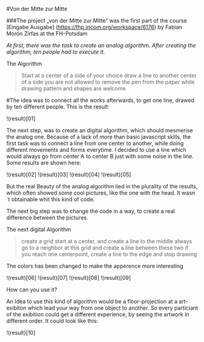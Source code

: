#Von der Mitte zur Mitte

###The project „von der Mitte zur Mitte“ was the first part of the course [Eingabe Ausgabe] (https://fhp.incom.org/workspace/6176) by Fabian Morón Zirfas at the FH-Potsdam

_At first, there was the task to create an analog algorithm. After creating the algorithm, ten people had to execute it._

The Algorithm

>Start at a center of a side of your choice
draw a line to another center of a side
you are not allowed to remove the pen from the paper while drawing
pattern and shapes are welcome

#The idea was to connect all the works afterwards, to get one line, drawed by ten different people. This is the result:

!(result)[01]

The next step, was to create an digital algorithm, which should mesmerise the analog one. Because of a lack of more than basic javascript skills, the first task was to connect a line from one center to another, while doing different movements and forms everytime.
I decided to use a line which would always go from center A to center B just with some noise in the line. Some results are shown here:

!(result)[02] !(result)[03] !(result)[04] !(result)[05]

But the real Beauty of the analog algorithm lied in the plurality of the results, which often showed some cool pictures, like the one with the head. It wasn´t obtainable whit this kind of code.

The next big step was to change the code in a way, to create a real difference between the pictures.

The next digital Algorithm

>create a grid
start at a center, and create a line to the middle
always go to a neighbor at this grid and create a line between these two
if you reach one centerpoint, create a line to the edge and stop drawing

The colors has been changed to make the apperence more interesting

!(result)[06] !(result)[07] !(result)[08] !(result)[09]

How can you use it?

An Idea to use this kind of algorithm would be a floor-projection at a art-exibiton which lead your way from one object to another. So every particiant of the exibition could get a different experience, by seeing the artwork in different order.
It could look like this:

!(result)[10]
